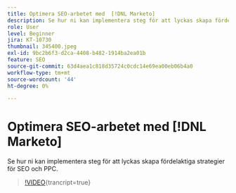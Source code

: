 ```yaml
---
title: Optimera SEO-arbetet med  [!DNL Marketo]
description: Se hur ni kan implementera steg för att lyckas skapa fördelaktiga strategier för SEO och PPC.
role: User
level: Beginner
jira: KT-10730
thumbnail: 345400.jpeg
exl-id: 9bc2b6f3-d2ca-4408-b482-1914ba2ea01b
feature: SEO
source-git-commit: 63d4aea1c818d35724c0cdc14e69ea00eb06b4a0
workflow-type: tm+mt
source-wordcount: '44'
ht-degree: 0%

---
```


# Optimera SEO-arbetet med [!DNL Marketo]

Se hur ni kan implementera steg för att lyckas skapa fördelaktiga strategier för SEO och PPC.

>[!VIDEO](https://video.tv.adobe.com/v/345400/?quality=12&learn=on){trancript=true}
